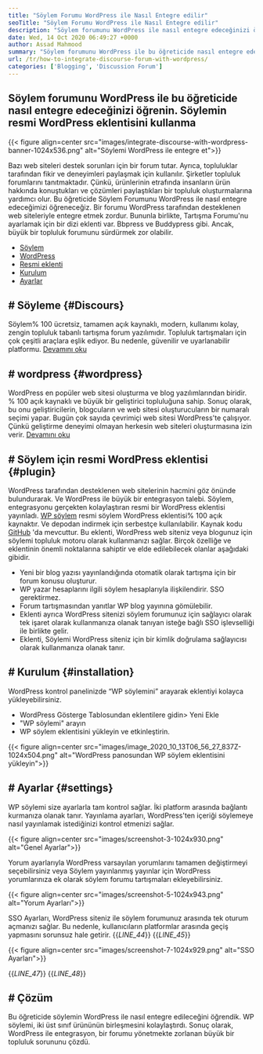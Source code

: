 ```yaml
---
title: "Söylem Forumu WordPress ile Nasıl Entegre edilir" 
seoTitle: "Söylem Forumu WordPress ile Nasıl Entegre edilir" 
description: "Söylem forumunu WordPress ile nasıl entegre edeceğinizi öğrenin. WordPress için Söylem resmi eklentisinin kurulumu ve yapılandırması." 
date: Wed, 14 Oct 2020 06:49:27 +0000
author: Assad Mahmood
summary: "Söylem forumunu WordPress ile bu öğreticide nasıl entegre edeceğinizi öğrenin. Söylemin resmi WordPress eklentisini kullanma" 
url: /tr/how-to-integrate-discourse-forum-with-wordpress/
categories: ['Blogging', 'Discussion Forum']
---
```


## Söylem forumunu WordPress ile bu öğreticide nasıl entegre edeceğinizi öğrenin. Söylemin resmi WordPress eklentisini kullanma

{{< figure align=center src="images/integrate-discourse-with-wordpress-banner-1024x536.png" alt="Söylemi WordPress ile entegre et">}}

Bazı web siteleri destek sorunları için bir forum tutar. Ayrıca, topluluklar tarafından fikir ve deneyimleri paylaşmak için kullanılır. Şirketler topluluk forumlarını tanıtmaktadır. Çünkü, ürünlerinin etrafında insanların ürün hakkında konuştukları ve çözümleri paylaştıkları bir topluluk oluşturmalarına yardımcı olur. Bu öğreticide Söylem Forumunu WordPress ile nasıl entegre edeceğimizi öğreneceğiz.
Bir forumu WordPress tarafından desteklenen web siteleriyle entegre etmek zordur. Bununla birlikte, Tartışma Forumu'nu ayarlamak için bir dizi eklenti var. Bbpress ve Buddypress gibi. Ancak, büyük bir topluluk forumunu sürdürmek zor olabilir.
  * [Söylem][1]
  * [WordPress][2]
  * [Resmi eklenti][3]
  * [Kurulum][4]
  * [Ayarlar][5]

## # Söyleme   {#Discours}
Söylem% 100 ücretsiz, tamamen açık kaynaklı, modern, kullanımı kolay, zengin topluluk tabanlı tartışma forum yazılımıdır. Topluluk tartışmaları için çok çeşitli araçlara eşlik ediyor. Bu nedenle, güvenilir ve uyarlanabilir platformu. [Devamını oku][6]

## # wordpress   {#wordpress}
WordPress en popüler web sitesi oluşturma ve blog yazılımlarından biridir. % 100 açık kaynaklı ve büyük bir geliştirici topluluğuna sahip. Sonuç olarak, bu onu geliştiricilerin, blogcuların ve web sitesi oluşturucuların bir numaralı seçimi yapar. Bugün çok sayıda çevrimiçi web sitesi WordPress'te çalışıyor. Çünkü geliştirme deneyimi olmayan herkesin web siteleri oluşturmasına izin verir. [Devamını oku][7]

## # Söylem için resmi WordPress eklentisi   {#plugin}
WordPress tarafından desteklenen web sitelerinin hacmini göz önünde bulundurarak. Ve WordPress ile büyük bir entegrasyon talebi. Söylem, entegrasyonu gerçekten kolaylaştıran resmi bir WordPress eklentisi yayınladı.
[WP söylem][8] resmi söylem WordPress eklentisi% 100 açık kaynaktır. Ve depodan indirmek için serbestçe kullanılabilir. Kaynak kodu [GitHub][9] 'da mevcuttur.
Bu eklenti, WordPress web siteniz veya blogunuz için söylemi topluluk motoru olarak kullanmanızı sağlar. Birçok özelliğe ve eklentinin önemli noktalarına sahiptir ve elde edilebilecek olanlar aşağıdaki gibidir.
  * Yeni bir blog yazısı yayınlandığında otomatik olarak tartışma için bir forum konusu oluşturur.
  * WP yazar hesaplarını ilgili söylem hesaplarıyla ilişkilendirir. SSO gerektirmez.
  * Forum tartışmasından yanıtlar WP blog yayınına gömülebilir.
  * Eklenti ayrıca WordPress sitenizi söylem forumunuz için sağlayıcı olarak tek işaret olarak kullanmanıza olanak tanıyan isteğe bağlı SSO işlevselliği ile birlikte gelir.
  * Eklenti, Söylemi WordPress siteniz için bir kimlik doğrulama sağlayıcısı olarak kullanmanıza olanak tanır.

## # Kurulum   {#installation}
WordPress kontrol panelinizde “WP söylemini” arayarak eklentiyi kolayca yükleyebilirsiniz.
  * WordPress Gösterge Tablosundan eklentilere gidin> Yeni Ekle
  * "WP söylemi" arayın
  * WP söylem eklentisini yükleyin ve etkinleştirin.

{{< figure align=center src="images/image_2020_10_13T06_56_27_837Z-1024x504.png" alt="WordPress panosundan WP söylem eklentisini yükleyin">}}


## # Ayarlar   {#settings}
WP söylemi size ayarlarla tam kontrol sağlar. İki platform arasında bağlantı kurmanıza olanak tanır. Yayınlama ayarları, WordPress'ten içeriği söylemeye nasıl yayınlamak istediğinizi kontrol etmenizi sağlar.

{{< figure align=center src="images/screenshot-3-1024x930.png" alt="Genel Ayarlar">}}

Yorum ayarlarıyla WordPress varsayılan yorumlarını tamamen değiştirmeyi seçebilirsiniz veya Söylem yayınlanmış yayınlar için WordPress yorumlarınıza ek olarak söylem forumu tartışmaları ekleyebilirsiniz.

{{< figure align=center src="images/screenshot-5-1024x943.png" alt="Yorum Ayarları">}}

SSO Ayarları, WordPress siteniz ile söylem forumunuz arasında tek oturum açmanızı sağlar. Bu nedenle, kullanıcıların platformlar arasında geçiş yapmasını sorunsuz hale getirir.
{{_LINE_44_}}
{{_LINE_45_}}

{{< figure align=center src="images/screenshot-7-1024x929.png" alt="SSO Ayarları">}}

{{_LINE_47_}}
{{_LINE_48_}}

## # Çözüm
Bu öğreticide söylemin WordPress ile nasıl entegre edileceğini öğrendik. WP söylemi, iki üst sınıf ürününün birleşmesini kolaylaştırdı. Sonuç olarak, WordPress ile entegrasyon, bir forumu yönetmekte zorlanan büyük bir topluluk sorununu çözdü.

  
[1]: #discourse
[2]: #wordpress
[3]: #plugin
[4]: #installation
[5]: #settings
[6]: https://products.containerize.com/discussion-forum/discourse
[7]: https://products.containerize.com/blogging/wordpress
[8]: https://wordpress.org/plugins/wp-discourse/
[9]: https://github.com/discourse/wp-discourse
